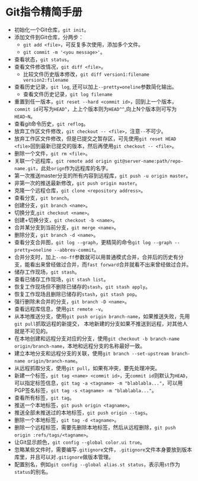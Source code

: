 # Git指令精简手册

- 初始化一个Git仓库，`git init`。
- 添加文件到Git仓库，分两步：
    - `git add <file>`，可反复多次使用，添加多个文件。
    - `git commit -m '<you message>'`。
- 查看状态，`git status`。
- 查看文件修改情况，`git diff <file>`。
    - 比较文件历史版本修改，`git diff version1:filename version2:filename`
- 查看历史记录，`git log`, 还可以加上`--pretty=oneline`参数简化输出。
    - 查看文件历史记录，`git log filename`
- 重置到任一版本，`git reset --hard <commit id>`，回到上一个版本，`commit id`可写为`HEAD^`，上上个版本则为`HEAD^^`,向上N个版本则可写为`HEAD~N`。
- 查看git命令历史，`git reflog`。
- 放弃工作区文件修改，`git checkout -- <file>`，注意`--`不可少。
- 放弃工作区文件修改，但是已提交之暂存区，可先使用`git reset HEAD <file>`回到最新已提交的版本，然后再使用`git checkout -- <file>`。
- 删除一个文件，`git rm <file>`。
- 关联一个远程库，`git remote add origin git@server-name:path/repo-name.git`，此处`orign`作为远程库的名字。
- 第一次推送master分支的所有内容到远程库，`git push -u origin master`。
- 非第一次的推送最新修改，`git push origin master`。
- 克隆一个远程仓库，`git clone <repository address>`。
- 查看分支，`git branch`。
- 创建分支，`git branch <name>`。
- 切换分支,`git checkout <name>`。
- 创建+切换分支，`git checkout -b <name>`。
- 合并某分支到当前分支，`git merge <name>`。
- 删除分支，`git branch -d <name>`。
- 查看分支合并图，`git log --graph`，更精简的命令`git log --graph --pretty=oneline --abbrev-commit`。
- 合并分支时，加上`--no-ff`参数就可以用普通模式合并，合并后的历史有分支，能看出来曾经做过合并，而`fast forward`合并就看不出来曾经做过合并。
- 储存工作现场，`git stash`。
- 查看已储存工作现场，`git stash list`。
- 恢复工作现场但不删除已储存的`stash`，`git stash apply`。
- 恢复工作现场且删除已储存的`stash`，`git stash pop`。
- 强行删除未合并的分支，`git branch -D <name>`。
- 查看远程库信息，使用`git remote -v`。
- 从本地推送分支，使用`git push origin branch-name`，如果推送失败，先用`git pull`抓取远程的新提交， 本地新建的分支如果不推送到远程，对其他人就是不可见的。
- 在本地创建和远程分支对应的分支，使用`git checkout -b branch-name origin/branch-name`，本地和远程分支的名称最好一致。
- 建立本地分支和远程分支的关联，使用`git branch --set-upstream branch-name origin/branch-name`。
- 从远程抓取分支，使用`git pull`，如果有冲突，要先处理冲突。
- 新建一个标签，`git tag <name> <commit id>`，无`commit id`则默认为`HEAD`，可以指定标签信息，`git tag -a <tagname> -m "blablabla..."`，可以用PGP签名标签，`git tag -s <tagname> -m "blablabla..."`。
- 查看所有标签，`git tag`。
- 推送一个本地标签，`git push origin <tagname>`。
- 推送全部未推送过的本地标签，`git push origin --tags`。
- 删除一个本地标签，`git tag -d <tagname>`。
- 删除一个远程标签，需要先删除本地标签，然后从远程删除，`git push origin :refs/tags/<tagname>`。
- 让Git显示颜色，`git config --global color.ui true`。
- 忽略某些文件时，需要编写`.gitignore`文件，`.gitignore`文件本身要放到版本库里，并且可以对`.gitignore`做版本管理。
- 配置别名，例如`git config --global alias.st status`，表示用`st`作为`status`的别名。
